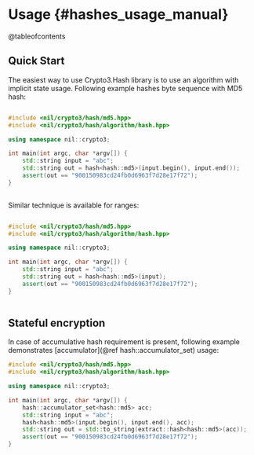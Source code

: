 # Usage {#hashes_usage_manual}

@tableofcontents

## Quick Start

The easiest way to use Crypto3.Hash library is to use an algorithm with implicit state usage. Following example hashes byte sequence with MD5 hash:
 
```cpp

#include <nil/crypto3/hash/md5.hpp>
#include <nil/crypto3/hash/algorithm/hash.hpp>

using namespace nil::crypto3;

int main(int argc, char *argv[]) {
    std::string input = "abc";
    std::string out = hash<hash::md5>(input.begin(), input.end());
    assert(out == "900150983cd24fb0d6963f7d28e17f72");
}
 
```

Similar technique is available for ranges:

```cpp

#include <nil/crypto3/hash/md5.hpp>
#include <nil/crypto3/hash/algorithm/hash.hpp>

using namespace nil::crypto3;

int main(int argc, char *argv[]) {
    std::string input = "abc";
    std::string out = hash<hash::md5>(input);
    assert(out == "900150983cd24fb0d6963f7d28e17f72");
}
 
```

## Stateful encryption

In case of accumulative hash requirement is present, following example demonstrates 
[accumulator](@ref hash::accumulator_set) usage:

```cpp
#include <nil/crypto3/hash/md5.hpp>
#include <nil/crypto3/hash/algorithm/hash.hpp>

using namespace nil::crypto3;

int main(int argc, char *argv[]) {
    hash::accumulator_set<hash::md5> acc;
    std::string input = "abc";
    hash<hash::md5>(input.begin(), input.end(), acc);
    std::string out = std::to_string(extract::hash<hash::md5>(acc));
    assert(out == "900150983cd24fb0d6963f7d28e17f72");
}
```
